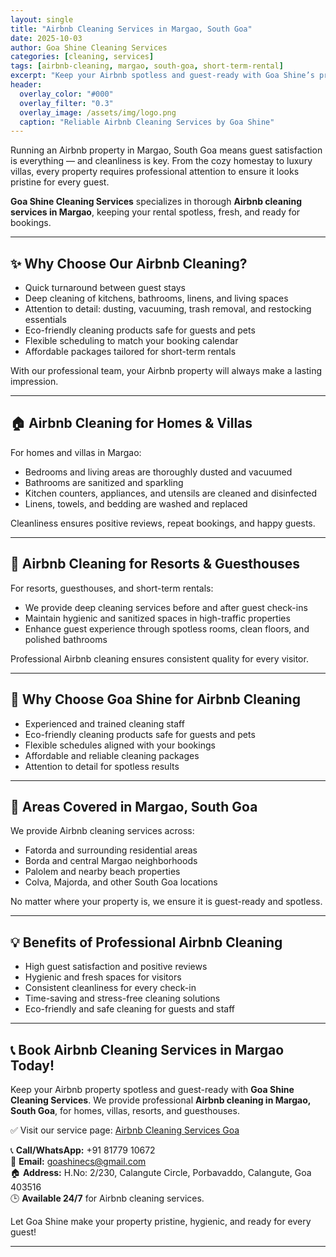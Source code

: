 ```yaml
---
layout: single
title: "Airbnb Cleaning Services in Margao, South Goa"
date: 2025-10-03
author: Goa Shine Cleaning Services
categories: [cleaning, services]
tags: [airbnb-cleaning, margao, south-goa, short-term-rental]
excerpt: "Keep your Airbnb spotless and guest-ready with Goa Shine’s professional Airbnb cleaning services in Margao, South Goa."
header:
  overlay_color: "#000"
  overlay_filter: "0.3"
  overlay_image: /assets/img/logo.png
  caption: "Reliable Airbnb Cleaning Services by Goa Shine"
---
```


Running an Airbnb property in Margao, South Goa means guest satisfaction is everything — and cleanliness is key. From the cozy homestay to luxury villas, every property requires professional attention to ensure it looks pristine for every guest.  

**Goa Shine Cleaning Services** specializes in thorough **Airbnb cleaning services in Margao**, keeping your rental spotless, fresh, and ready for bookings.

---

## ✨ Why Choose Our Airbnb Cleaning?
- Quick turnaround between guest stays  
- Deep cleaning of kitchens, bathrooms, linens, and living spaces  
- Attention to detail: dusting, vacuuming, trash removal, and restocking essentials  
- Eco-friendly cleaning products safe for guests and pets  
- Flexible scheduling to match your booking calendar  
- Affordable packages tailored for short-term rentals  

With our professional team, your Airbnb property will always make a lasting impression.

---

## 🏠 Airbnb Cleaning for Homes & Villas
For homes and villas in Margao:  
- Bedrooms and living areas are thoroughly dusted and vacuumed  
- Bathrooms are sanitized and sparkling  
- Kitchen counters, appliances, and utensils are cleaned and disinfected  
- Linens, towels, and bedding are washed and replaced  

Cleanliness ensures positive reviews, repeat bookings, and happy guests.

---

## 🏨 Airbnb Cleaning for Resorts & Guesthouses
For resorts, guesthouses, and short-term rentals:  
- We provide deep cleaning services before and after guest check-ins  
- Maintain hygienic and sanitized spaces in high-traffic properties  
- Enhance guest experience through spotless rooms, clean floors, and polished bathrooms  

Professional Airbnb cleaning ensures consistent quality for every visitor.

---

## 🚿 Why Choose Goa Shine for Airbnb Cleaning
- Experienced and trained cleaning staff  
- Eco-friendly cleaning products safe for guests and pets  
- Flexible schedules aligned with your bookings  
- Affordable and reliable cleaning packages  
- Attention to detail for spotless results  

---

## 📍 Areas Covered in Margao, South Goa
We provide Airbnb cleaning services across:  
- Fatorda and surrounding residential areas  
- Borda and central Margao neighborhoods  
- Palolem and nearby beach properties  
- Colva, Majorda, and other South Goa locations  

No matter where your property is, we ensure it is guest-ready and spotless.

---

## 💡 Benefits of Professional Airbnb Cleaning
- High guest satisfaction and positive reviews  
- Hygienic and fresh spaces for visitors  
- Consistent cleanliness for every check-in  
- Time-saving and stress-free cleaning solutions  
- Eco-friendly and safe cleaning for guests and staff  

---

## 📞 Book Airbnb Cleaning Services in Margao Today!
Keep your Airbnb property spotless and guest-ready with **Goa Shine Cleaning Services**. We provide professional **Airbnb cleaning in Margao, South Goa**, for homes, villas, resorts, and guesthouses.  

✅ Visit our service page: [Airbnb Cleaning Services Goa](https://www.goashinecs.com/deep-cleaning-services-goa.html)  

📞 **Call/WhatsApp:** +91 81779 10672  
📧 **Email:** goashinecs@gmail.com  
🏠 **Address:** H.No: 2/230, Calangute Circle, Porbavaddo, Calangute, Goa 403516  
🕒 **Available 24/7** for Airbnb cleaning services.  

Let Goa Shine make your property pristine, hygienic, and ready for every guest!  

---

